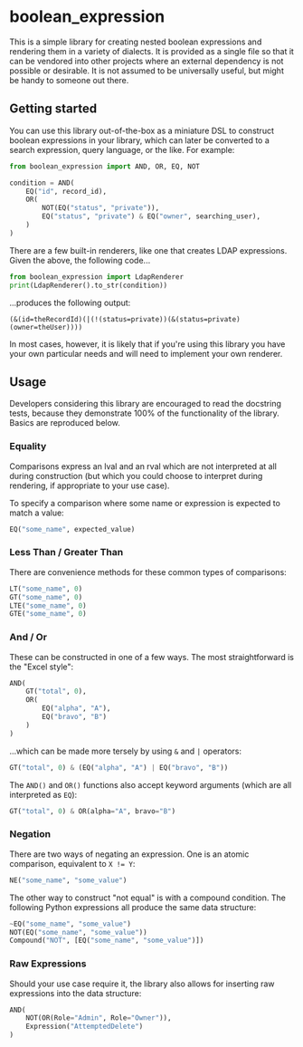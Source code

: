 # boolean_expression

This is a simple library for creating nested boolean expressions and rendering them in a variety of dialects. It is provided as a single file so that it can be vendored into other projects where an external dependency is not possible or desirable. It is not assumed to be universally useful, but might be handy to someone out there.

## Getting started

You can use this library out-of-the-box as a miniature DSL to construct boolean expressions in your library, which can later be converted to a search expression, query language, or the like. For example:

```python
from boolean_expression import AND, OR, EQ, NOT

condition = AND(
    EQ("id", record_id),
    OR(
        NOT(EQ("status", "private")),
        EQ("status", "private") & EQ("owner", searching_user),
    )
)
```

There are a few built-in renderers, like one that creates LDAP expressions. Given the above, the following code...

```python
from boolean_expression import LdapRenderer
print(LdapRenderer().to_str(condition))
```

...produces the following output:

```
(&(id=theRecordId)(|(!(status=private))(&(status=private)(owner=theUser))))
```

In most cases, however, it is likely that if you're using this library you have your own particular needs and will need to implement your own renderer.

## Usage

Developers considering this library are encouraged to read the docstring tests, because they demonstrate 100% of the functionality of the library. Basics are reproduced below.

### Equality

Comparisons express an lval and an rval which are not interpreted at all during construction (but which you could choose to interpret during rendering, if appropriate to your use case).

To specify a comparison where some name or expression is expected to match a value:

```python
EQ("some_name", expected_value)
```

### Less Than / Greater Than

There are convenience methods for these common types of comparisons:

```python
LT("some_name", 0)
GT("some_name", 0)
LTE("some_name", 0)
GTE("some_name", 0)
```

### And / Or

These can be constructed in one of a few ways. The most straightforward is the "Excel style":

```python
AND(
    GT("total", 0),
    OR(
        EQ("alpha", "A"),
        EQ("bravo", "B")
    )
)
```

...which can be made more tersely by using `&` and `|` operators:

```python
GT("total", 0) & (EQ("alpha", "A") | EQ("bravo", "B"))
```

The `AND()` and `OR()` functions also accept keyword arguments (which are all interpreted as `EQ`):

```python
GT("total", 0) & OR(alpha="A", bravo="B")
```

### Negation

There are two ways of negating an expression. One is an atomic comparison, equivalent to `X != Y`:

```python
NE("some_name", "some_value")
```

The other way to construct "not equal" is with a compound condition. The following Python expressions all produce the same data structure:

```python
~EQ("some_name", "some_value")
NOT(EQ("some_name", "some_value"))
Compound("NOT", [EQ("some_name", "some_value")])
```

### Raw Expressions

Should your use case require it, the library also allows for inserting raw expressions into the data structure:

```python
AND(
    NOT(OR(Role="Admin", Role="Owner")),
    Expression("AttemptedDelete")
)
```
